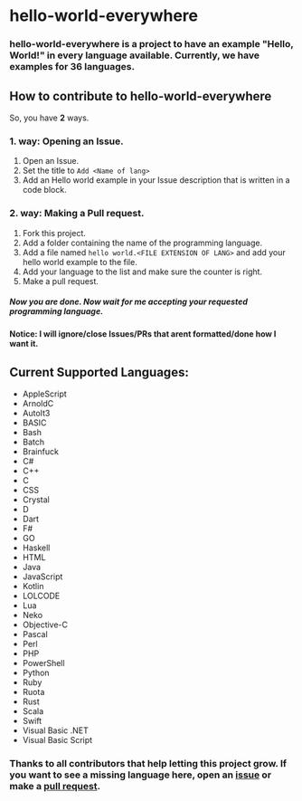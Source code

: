 # hello-world-everywhere
### **hello-world-everywhere** is a project to have an example "Hello, World!" in every language available. Currently, we have examples for 36 languages.

## How to contribute to **hello-world-everywhere**
So, you have **2** ways.
### 1. way: Opening an Issue.
1. Open an Issue.
1. Set the title to `Add <Name of lang>`
1. Add an Hello world example in your Issue description that is written in a code block.

### 2. way: Making a Pull request.
1. Fork this project.
1. Add a folder containing the name of the programming language.
1. Add a file named `hello world.<FILE EXTENSION OF LANG>` and add your hello world example to the file.
1. Add your language to the list and make sure the counter is right.
1. Make a pull request.

##### Now you are done. Now wait for me accepting your requested programming language.
#### Notice: I will ignore/close Issues/PRs that arent formatted/done how I want it.

## Current Supported Languages:
* AppleScript
* ArnoldC
* AutoIt3
* BASIC
* Bash
* Batch
* Brainfuck
* C#
* C++
* C
* CSS
* Crystal
* D
* Dart
* F#
* GO
* Haskell
* HTML
* Java
* JavaScript
* Kotlin
* LOLCODE
* Lua
* Neko
* Objective-C
* Pascal
* Perl
* PHP
* PowerShell
* Python
* Ruby
* Ruota
* Rust
* Scala
* Swift
* Visual Basic .NET
* Visual Basic Script

### Thanks to all contributors that help letting this project grow. If you want to see a missing language here, open an [issue](https://github.com/Apfel/hello-world-everywhere/issues) or make a [pull request](https://github.com/ApfelTV/hello-world-everywhere/pulls).
